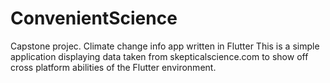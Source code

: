 # ConvenientScience
Capstone projec.  Climate change info app written in Flutter
This is a simple application displaying data taken from skepticalscience.com to show off cross platform abilities of the Flutter environment.
